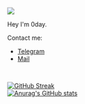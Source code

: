 <br>
<p align = "left"> 
<img src = "https://komarev.com/ghpvc/?username=Im0day&color=blueviolet&plastic" </p>


<p align = "left">Hey I'm 0day.</h1>


<p align= "left">
Contact me:</p>

  - <a  target="_blank" href = "https://t.me/Im0day">Telegram</a>
  - <a  target="_blank" href = "mailto:Im0day@proton.me">Mail</a>


<br>
<p align = "left">
                   
[![GitHub Streak](https://streak-stats.demolab.com?user=Im0day&theme=algolia&border_radius=4&date_format=j%20M%5B%20Y%5D)](https://git.io/streak-stats)
<br>
[![Anurag's GitHub stats](https://github-readme-stats.vercel.app/api?username=Im0day&show_icons=true&theme=transparent)](https://github.com/anuraghazra/github-readme-stats) </p>
  
                   
